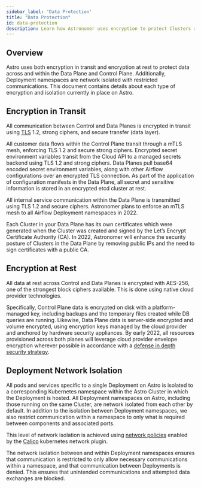 ```yaml
---
sidebar_label: 'Data Protection'
title: "Data Protection"
id: data-protection
description: Learn how Astronomer uses encryption to protect Clusters and data.
---
```


## Overview

Astro uses both encryption in transit and encryption at rest to protect data across and within the Data Plane and Control Plane. Additionally, Deployment namespaces are network isolated with restricted communications. This document contains details about each type of encryption and isolation currently in place on Astro.

## Encryption in Transit

All communication between Control and Data Planes is encrypted in transit using [TLS](https://www.acunetix.com/blog/articles/tls-security-what-is-tls-ssl-part-1/) 1.2, strong ciphers, and secure transfer (data layer).

All customer data flows within the Control Plane transit through a mTLS mesh, enforcing TLS 1.2 and secure strong ciphers. Encrypted secret environment variables transit from the Cloud API to a managed secrets backend using TLS 1.2 and strong ciphers. Data Planes pull base64 encoded secret environment variables, along with other Airflow configurations over an encrypted TLS connection. As part of the application of configuration manifests in the Data Plane, all secret and sensitive information is stored in an encrypted etcd cluster at rest.

All internal service communication within the Data Plane is transmitted using TLS 1.2 and secure ciphers. Astronomer plans to enforce an mTLS mesh to all Airflow Deployment namespaces in 2022.

Each Cluster in your Data Plane has its own certificates which were generated when the Cluster was created and signed by the Let’s Encrypt Certificate Authority (CA). In 2022, Astronomer will enhance the security posture of Clusters in the Data Plane by removing public IPs and the need to sign certificates with a public CA.

## Encryption at Rest

All data at rest across Control and Data Planes is encrypted with AES-256, one of the strongest block ciphers available. This is done using native cloud provider technologies.

Specifically, Control Plane data is encrypted on disk with a platform-managed key, including backups and the temporary files created while DB queries are running. Likewise, Data Plane data is server-side encrypted and volume encrypted, using encryption keys managed by the cloud provider and anchored by hardware security appliances. By early 2022, all resources provisioned across both planes will leverage cloud provider envelope encryption wherever possible in accordance with a [defense in depth security strategy](https://www.us-cert.gov/bsi/articles/knowledge/principles/defense-in-depth).

## Deployment Network Isolation

All pods and services specific to a single Deployment on Astro is isolated to a corresponding Kubernetes namespace within the Astro Cluster in which the Deployment is hosted. All Deployment namespaces on Astro, including those running on the same Cluster, are network isolated from each other by default. In addition to the isolation between Deployment namespaces, we also restrict communication within a namespace to only what is required between components and associated ports.

This level of network isolation is achieved using [network policies](https://kubernetes.io/docs/concepts/services-networking/network-policies/) enabled by the [Calico](https://kubernetes.io/docs/concepts/cluster-administration/networking/#calico) kubernetes network plugin.

The network isolation between and within Deployment namespaces ensures that communication is restricted to only allow necessary communications within a namespace, and that communication between Deployments is denied. This ensures that unintended communications and attempted data exchanges are blocked.
